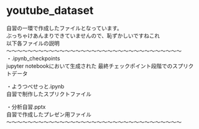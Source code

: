 # youtube_dataset
自習の一環で作成したファイルとなっています。  
ぶっちゃけあんまりできていませんので、恥ずかしいですねこれ  
以下各ファイルの説明  
～～～～～～～～～～～～～～～～～～～～～～～～～～～～～～～～～  
・.ipynb_checkpoints  
  jupyter notebookにおいて生成された
  最終チェックポイント段階でのスプリクトデータ
  
・ようつべせっと.ipynb  
  自習で制作したスプリクトファイル

・分析自習.pptx  
  自習で作成したプレゼン用ファイル  
～～～～～～～～～～～～～～～～～～～～～～～～～～～～～～～～～
